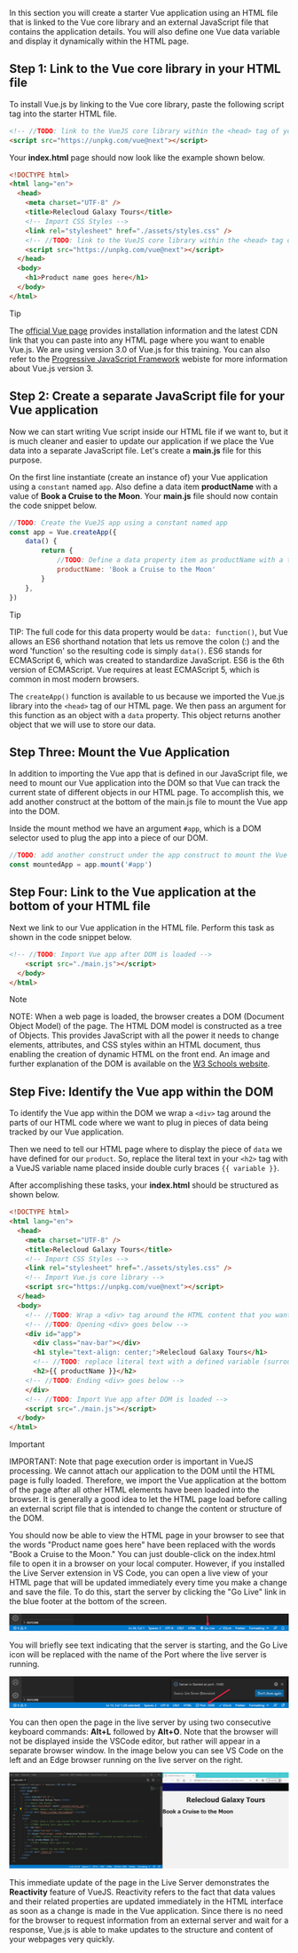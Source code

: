 In this section you will create a starter Vue application using an HTML file that is linked to the Vue core library and an external JavaScript file that contains the application details. You will also define one Vue data variable and display it dynamically within the HTML page.

## Step 1: Link to the Vue core library in your HTML file

To install Vue.js by linking to the Vue core library, paste the following script tag into the starter HTML file.

```html
<!-- //TODO: link to the VueJS core library within the <head> tag of your HTML file -->
<script src="https://unpkg.com/vue@next"></script>
```
Your **index.html** page should now look like the example shown below.

```html
<!DOCTYPE html>
<html lang="en">
  <head>
    <meta charset="UTF-8" />
    <title>Relecloud Galaxy Tours</title>
    <!-- Import CSS Styles -->
    <link rel="stylesheet" href="./assets/styles.css" />
    <!-- //TODO: link to the VueJS core library within the <head> tag of your HTML file -->
    <script src="https://unpkg.com/vue@next"></script>
  </head>
  <body>
    <h1>Product name goes here</h1>
  </body>
</html>
```

> [!TIP]
>The [official Vue page](https://vuejs.org/v2/guide/installation.html) provides installation information and the latest CDN link that you can paste into any HTML page where you want to enable Vue.js. We are using version 3.0 of Vue.js for this training. You can also refer to the [Progressive JavaScript Framework](https://v3.vuejs.org/) webiste for more information about Vue.js version 3.

## Step 2: Create a separate JavaScript file for your Vue application

Now we can start writing Vue script inside our HTML file if we want to, but it is much cleaner and easier to update our application if we place the Vue data into a separate JavaScript file. Let's create a **main.js** file for this purpose.

On the first line instantiate (create an instance of) your Vue application using a `constant` named `app`. Also define a data item **productName** with a value of **Book a Cruise to the Moon**. Your **main.js** file should now contain the code snippet below.

```javascript
//TODO: Create the VueJS app using a constant named app
const app = Vue.createApp({
    data() {
        return {
            //TODO: Define a data property item as productName with a text value
            productName: 'Book a Cruise to the Moon'
        }
    },
})
```

> [!TIP]
> TIP: The full code for this data property would be `data: function()`, but Vue allows an ES6 shorthand notation that lets us remove the colon (:) and the word 'function' so the resulting code is simply `data()`. ES6 stands for ECMAScript 6, which was created to standardize JavaScript. ES6 is the 6th version of ECMAScript. Vue requires at least ECMAScript 5, which is common in most modern browsers.

The `createApp()` function is available to us because we imported the Vue.js library into the `<head>` tag of our HTML page. We then pass an argument for this function as an object with a `data` property. This object returns another object that we will use to store our data.

## Step Three: Mount the Vue Application

In addition to importing the Vue app that is defined in our JavaScript file, we need to mount our Vue application into the DOM so that Vue can track the current state of different objects in our HTML page. To accomplish this, we add another construct at the bottom of the main.js file to mount the Vue app into the DOM.

Inside the mount method we have an argument `#app`, which is a DOM selector used to plug the app into a piece of our DOM.

```javascript
//TODO: add another construct under the app construct to mount the Vue app into the DOM
const mountedApp = app.mount('#app')
```

## Step Four: Link to the Vue application at the bottom of your HTML file

Next we link to our Vue application in the HTML file. Perform this task as shown in the code snippet below.

```html
<!-- //TODO: Import Vue app after DOM is loaded -->
    <script src="./main.js"></script>
  </body>
</html>
```

> [!NOTE]
> NOTE: When a web page is loaded, the browser creates a DOM (Document Object Model) of the page. The HTML DOM model is constructed as a tree of Objects. This provides JavaScript with all the power it needs to change elements, attributes, and CSS styles within an HTML document, thus enabling the creation of dynamic HTML on the front end. An image and further explanation of the DOM is available on the [W3 Schools website](https://www.w3schools.com/js/js_htmldom.asp).

## Step Five: Identify the Vue app within the DOM

To identify the Vue app within the DOM we wrap a `<div>` tag around the parts of our HTML code where we want to plug in pieces of data being tracked by our Vue application.

Then we need to tell our HTML page where to display the piece of `data` we have defined for our `product`. So, replace the literal text in your `<h2>` tag with a VueJS variable name placed inside double curly braces `{{ variable }}`.

After accomplishing these tasks, your **index.html** should be structured as shown below.

```html
<!DOCTYPE html>
<html lang="en">
  <head>
    <meta charset="UTF-8" />
    <title>Relecloud Galaxy Tours</title>
    <!-- Import CSS Styles -->
    <link rel="stylesheet" href="./assets/styles.css" />
    <!-- Import Vue.js core library -->
    <script src="https://unpkg.com/vue@next"></script>
  </head>
  <body>
    <!-- //TODO: Wrap a <div> tag around the HTML content that you want to manipulate with VueJS -->
    <!-- //TODO: Opening <div> goes below -->
    <div id="app">
      <div class="nav-bar"></div>
      <h1 style="text-align: center;">Relecloud Galaxy Tours</h1>
      <!-- //TODO: replace literal text with a defined variable (surrounded by double curly braces) -->
      <h2>{{ productName }}</h2>
    <!-- //TODO: Ending <div> goes below -->
    </div>
    <!-- //TODO: Import Vue app after DOM is loaded -->
    <script src="./main.js"></script>
  </body>
</html>
```

> [!IMPORTANT]
> IMPORTANT: Note that page execution order is important in VueJS processing. We cannot attach our application to the DOM until the HTML page is fully loaded. Therefore, we import the Vue application at the bottom of the page after all other HTML elements have been loaded into the browser. It is generally a good idea to let the HTML page load before calling an external script file that is intended to change the content or structure of the DOM.

You should now be able to view the HTML page in your browser to see that the words "Product name goes here" have been replaced with the words "Book a Cruise to the Moon." You can just double-click on the index.html file to open it in a browser on your local computer. However, if you installed the Live Server extension in VS Code, you can open a live view of your HTML page that will be updated immediately every time you make a change and save the file. To do this, start the server by clicking the "Go Live" link in the blue footer at the bottom of the screen.

![Image of the footer area in the bottom of the VS Code application prior to starting the Go Live server.](../media/liveserver_golive.png)

You will briefly see text indicating that the server is starting, and the Go Live icon will be replaced with the name of the Port where the live server is running.

![Image of the footer area in the bottom of the VS Code application after starting the Go Live server.](../media/liveserver_port.png)

You can then open the page in the live server by using two consecutive keyboard commands: **Alt+L** followed by **Alt+O**. Note that the browser will not be displayed inside the VSCode editor, but rather will appear in a separate browser window. In the image below you can see VS Code on the left and an Edge browser running on the live server on the right.

![Side-by-side images showing the VS Code application on the left with an open HTML file, and the same HTML page on the right displayed in a Microsoft Edge browser running on a live server.](../media/vscode_liveserver.png)

This immediate update of the page in the Live Server demonstrates the **Reactivity** feature of VueJS. Reactivity refers to the fact that data values and their related properties are updated immediately in the HTML interface as soon as a change is made in the Vue application. Since there is no need for the browser to request information from an external server and wait for a response, Vue.js is able to make updates to the structure and content of your webpages very quickly.
